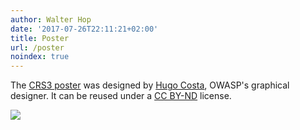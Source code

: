 ```yaml
---
author: Walter Hop
date: '2017-07-26T22:11:21+02:00'
title: Poster
url: /poster
noindex: true
---
```



The [CRS3 poster](/images/2017/07/CRS3-movie-poster.jpg) was designed by [Hugo Costa](https://www.owasp.org/index.php/User:Hugo_Costa), OWASP's graphical designer. It can be reused under a [CC BY-ND](https://creativecommons.org/licenses/by-nd/4.0/) license.

[![](/images/2017/07/CRS3-movie-poster-731x1024.jpg)](/images/2017/07/CRS3-movie-poster.jpg)
